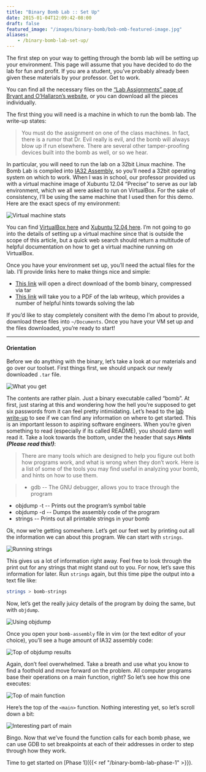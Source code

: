```yaml
---
title: "Binary Bomb Lab :: Set Up"
date: 2015-01-04T12:09:42-08:00
draft: false
featured_image: "/images/binary-bomb/bob-omb-featured-image.jpg"
aliases:
    - /binary-bomb-lab-set-up/
---
```


The first step on your way to getting through the bomb lab will be setting up your environment. This page will assume that you have decided to do the lab for fun and profit. If you are a student, you’ve probably already been given these materials by your professor. Get to work.

You can find all the necessary files on the [“Lab Assignments” page of Bryant and O’Hallaron’s website](http://csapp.cs.cmu.edu/public/labs.html), or you can download all the pieces individually.

The first thing you will need is a machine in which to run the bomb lab. The write-up states:

> You must do the assignment on one of the class machines. In fact, there is a rumor that Dr. Evil really is evil, and the bomb will always blow up if run elsewhere. There are several other tamper-proofing devices built into the bomb as well, or so we hear.

In particular, you will need to run the lab on a 32bit Linux machine. The Bomb Lab is compiled into [IA32 Assembly](http://en.wikipedia.org/wiki/IA-32), so you’ll need a 32bit operating system on which to work. When I was in school, our professor provided us with a virtual machine image of Xubuntu 12.04 “Precise” to serve as our lab environment, which we all were asked to run on VirtualBox. For the sake of consistency, I’ll be using the same machine that I used then for this demo. Here are the exact specs of my environment:

![Virtual machine stats](/images/binary-bomb/stats.png)

You can find [VirtualBox here](https://www.virtualbox.org/) and [Xubuntu 12.04 here](http://cdimage.ubuntu.com/xubuntu/releases/12.04/release/). I’m not going to go into the details of setting up a virtual machine since that is outside the scope of this article, but a quick web search should return a multitude of helpful documentation on how to get a virtual machine running on VirtualBox.

Once you have your environment set up, you’ll need the actual files for the lab. I’ll provide links here to make things nice and simple:

- [This link](http://csapp.cs.cmu.edu/im/labs/bomblab.tar) will open a direct download of the bomb binary, compressed via tar
- [This link](http://csapp.cs.cmu.edu/public/bomblab.pdf) will take you to a PDF of the lab writeup, which provides a number of helpful hints towards solving the lab

If you’d like to stay completely consitent with the demo I’m about to provide, download these files into `~/Documents`. Once you have your VM set up and the files downloaded, you’re ready to start!

---

#### Orientation

Before we do anything with the binary, let’s take a look at our materials and go over our toolset. First things first, we should unpack our newly downloaded `.tar` file.

![What you get](/images/binary-bomb/1-what-you-get.png)

The contents are rather plain. Just a binary executable called “bomb”. At first, just staring at this and wondering how the hell you’re supposed to get six passwords from it can feel pretty intimidating. Let’s head to the [lab write-up](http://csapp.cs.cmu.edu/public/bomblab.pdf) to see if we can find any information on where to get started. This is an important lesson to aspiring software engineers. When you’re given something to read (especially if its called README), you should damn well read it. Take a look towards the bottom, under the header that says ***Hints (Please read this!)***:

> There are many tools which are designed to help you figure out both how programs work, and what is wrong when they don’t work. Here is a list of some of the tools you may find useful in analyzing your bomb, and hints on how to use them.

> - gdb
-- The GNU debugger, allows you to trace through the program
- objdump -t -- Prints out the program’s symbol table
- objdump -d -- Dumps the assembly code of the program
- strings -- Prints out all printable strings in your bomb

Ok, now we’re getting somewhere. Let’s get our feet wet by printing out all the information we can about this program. We can start with `strings`.

![Running strings](/images/binary-bomb/2-strings-1.png)

This gives us a lot of information right away. Feel free to look through the print out for any strings that might stand out to you. For now, let’s save this information for later. Run `strings` again, but this time pipe the output into a text file like:

``` bash
strings > bomb-strings
```

Now, let’s get the really juicy details of the program by doing the same, but with `objdump`.

![Using objdump](/images/binary-bomb/5-using-objdump.png)

Once you open your `bomb-assembly` file in vim (or the text editor of your choice), you’ll see a huge amount of IA32 assembly code:

![Top of objdump results](/images/binary-bomb/6-top-of-objdump.png)

Again, don’t feel overwhelmed. Take a breath and use what you know to find a foothold and move forward on the problem. All computer programs base their operations on a main function, right? So let’s see how this one executes:

![Top of main function](/images/binary-bomb/7-top-of-main.png)

Here’s the top of the `<main>` function. Nothing interesting yet, so let’s scroll down a bit:

![Interesting part of main](/images/binary-bomb/8-interesting-part-of-main.png)

Bingo. Now that we’ve found the function calls for each bomb phase, we can use GDB to set breakpoints at each of their addresses in order to step through how they work.

Time to get started on [Phase 1]({{< ref "/binary-bomb-lab-phase-1" >}}).
